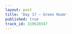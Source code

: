 ```yaml
---
layout: post
title: 'Day 17 – Green Room'
published: true
track_id: 319620347
---
```

<div class='list post-player' track='{{page.track_id}}'></div>
